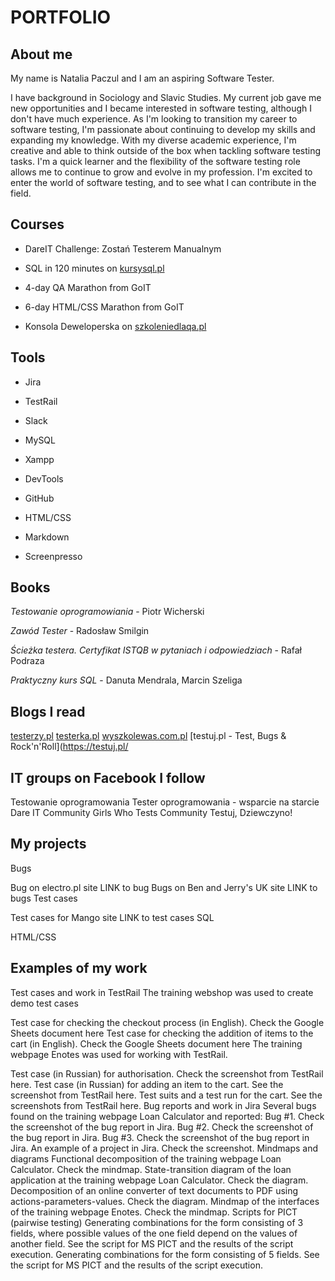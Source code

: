 # PORTFOLIO

## About me

My name is Natalia Paczul and I am an aspiring Software Tester.

I have background in Sociology and Slavic Studies. My current job gave me new opportunities and I became interested in software testing, although I don't have much experience. As I'm looking to transition my career to software testing, I'm passionate about continuing to develop my skills and expanding my knowledge. With my diverse academic experience, I'm creative and able to think outside of the box when tackling software testing tasks. I'm a quick learner and the flexibility of the software testing role allows me to continue to grow and evolve in my profession. I'm excited to enter the world of software testing, and to see what I can contribute in the field.

## Courses
* DareIT Challenge: Zostań Testerem Manualnym

* SQL in 120 minutes on [kursysql.pl](https://www.kursysql.pl/)

* 4-day QA Marathon from GoIT

* 6-day HTML/CSS Marathon from GoIT

* Konsola Deweloperska on [szkoleniedlaqa.pl](https://szkoleniedlaqa.pl/konsola/)

## Tools
* Jira

* TestRail 

* Slack 

* MySQL 

* Xampp

* DevTools

* GitHub

* HTML/CSS

* Markdown

* Screenpresso

## Books
*Testowanie oprogramowiania* - Piotr Wicherski

*Zawód Tester* - Radosław Smilgin

*Ścieżka testera. Certyfikat ISTQB w pytaniach i odpowiedziach* - Rafał Podraza

*Praktyczny kurs SQL* - Danuta Mendrala, Marcin Szeliga


## Blogs I read
[testerzy.pl](https://testerzy.pl/)
[testerka.pl](https://testerka.pl/)
[wyszkolewas.com.pl](https://www.wyszkolewas.com.pl/blog/)
[testuj.pl - Test, Bugs & Rock'n'Roll](https://testuj.pl/

## IT groups on Facebook I follow
Testowanie oprogramowania
Tester oprogramowania - wsparcie na starcie
Dare IT Community
Girls Who Tests Community
Testuj, Dziewczyno!

## My projects
Bugs

Bug on electro.pl site LINK to bug
Bugs on Ben and Jerry's UK site LINK to bugs
Test cases

Test cases for Mango site LINK to test cases
SQL

HTML/CSS

## Examples of my work

Test cases and work in TestRail
The training webshop was used to create demo test cases

Test case for checking the checkout process (in English). Check the Google Sheets document here
Test case for checking the addition of items to the cart (in English). Check the Google Sheets document here
The training webpage Enotes was used for working with TestRail.

Test case (in Russian) for authorisation. Check the screenshot from TestRail here.
Test case (in Russian) for adding an item to the cart. See the screenshot from TestRail here.
Test suits and a test run for the cart. See the screenshots from TestRail here.
Bug reports and work in Jira
Several bugs found on the training webpage Loan Calculator and reported:
Bug #1. Check the screenshot of the bug report in Jira.
Bug #2. Check the screenshot of the bug report in Jira.
Bug #3. Check the screenshot of the bug report in Jira.
An example of a project in Jira. Check the screenshot.
Mindmaps and diagrams
Functional decomposition of the training webpage Loan Calculator. Check the mindmap.
State-transition diagram of the loan application at the training webpage Loan Calculator. Check the diagram.
Decomposition of an online converter of text documents to PDF using actions-parameters-values. Check the diagram.
Mindmap of the interfaces of the training webpage Enotes. Check the mindmap.
Scripts for PICT (pairwise testing)
Generating combinations for the form consisting of 3 fields, where possible values of the one field depend on the values of another field. See the script for MS PICT and the results of the script execution.
Generating combinations for the form consisting of 5 fields. See the script for MS PICT and the results of the script execution.

